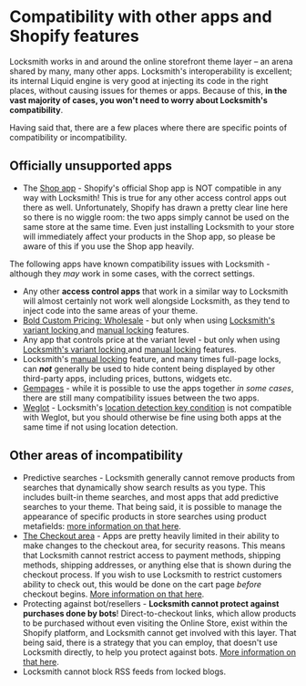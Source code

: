# Compatibility with other apps and Shopify features

Locksmith works in and around the online storefront theme layer – an arena shared by many, many other apps. Locksmith's interoperability is excellent; its internal Liquid engine is very good at injecting its code in the right places, without causing issues for themes or apps. Because of this, **in the vast majority of cases, you won't need to worry about Locksmith's compatibility**.

Having said that, there are a few places where there are specific points of compatibility or incompatibility.

## Officially unsupported apps

* The [Shop app](https://apps.shopify.com/shop) - Shopify's official Shop app is NOT compatible in any way with Locksmith! This is true for any other access control apps out there as well. Unfortunately, Shopify has drawn a pretty clear line here so there is no wiggle room: the two apps simply cannot be used on the same store at the same time. Even just installing Locksmith to your store will immediately affect your products in the Shop app, so please be aware of this if you use the Shop app heavily.

The following apps have known compatibility issues with Locksmith - although they _may_ work in some cases, with the correct settings.

* Any other **access control apps** that work in a similar way to Locksmith will almost certainly not work well alongside Locksmith, as they tend to inject code into the same areas of your theme.
* [Bold Custom Pricing: Wholesale](https://apps.shopify.com/customer-pricing) - but only when using [Locksmith's variant locking ](../tutorials/more/locking-variants/)and [manual locking](../tutorials/more/manual-mode.md) features.&#x20;
* Any app that controls price at the variant level - but only when using [Locksmith's variant locking ](../tutorials/more/locking-variants/)and [manual locking](../tutorials/more/manual-mode.md) features.&#x20;
* Locksmith's [manual locking](../tutorials/more/manual-mode.md) feature, and many times full-page locks, can _**not**_ generally be used to hide content being displayed by other third-party apps, including prices, buttons, widgets etc.&#x20;
* [Gempages](https://apps.shopify.com/gempages) - while it is possible to use the apps together _in some cases_, there are still many compatibility issues between the two apps.
* [Weglot](https://apps.shopify.com/weglot) - Locksmith's [location detection key condition](../keys/visitor-location-keys.md) is not compatible with Weglot, but you should otherwise be fine using both apps at the same time if not using location detection.

## Other areas of incompatibility

* Predictive searches - Locksmith generally cannot remove products from searches that dynamically show search results as you type. This includes built-in theme searches, and most apps that add predictive searches to your theme. That being said, it is possible to manage the appearance of specific products in store searches using product metafields: [more information on that here](https://community.shopify.com/c/ecommerce-marketing/hiding-a-product-from-search-engine/td-p/484788).
* [The Checkout area](https://help.shopify.com/en/manual/checkout-settings) - Apps are pretty heavily limited in their ability to make changes to the checkout area, for security reasons. This means that Locksmith cannot restrict access to payment methods, shipping methods, shipping addresses, or anything else that is shown during the checkout process. If you wish to use Locksmith to restrict customers ability to check out, this would be done on the cart page _before_ checkout begins. [More information on that here](../tutorials/more/restricting-checkout-from-the-cart.md).
* Protecting against bot/resellers - **Locksmith cannot protect against purchases done by bots**! Direct-to-checkout links, which allow products to be purchased without even visiting the Online Store, exist within the Shopify platform, and Locksmith cannot get involved with this layer. That being said, there is a strategy that you can employ, that doesn't use Locksmith directly, to help you protect against bots. [More information on that here](../tutorials/more/protecting-against-bots.md).
* Locksmith cannot block RSS feeds from locked blogs.
